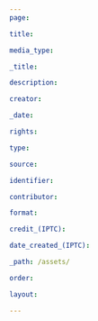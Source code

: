 ```yaml
---
page: 

title:

media_type:

_title:

description:

creator:

_date:

rights:

type:

source:

identifier:

contributor:

format:

credit_(IPTC):

date_created_(IPTC):

_path: /assets/

order:

layout:

---
```

